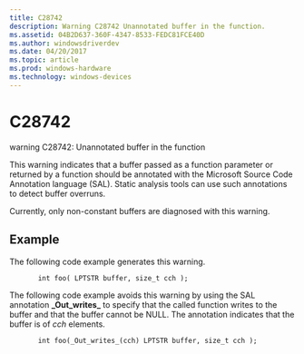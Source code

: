 ```yaml
---
title: C28742
description: Warning C28742 Unannotated buffer in the function.
ms.assetid: 04B2D637-360F-4347-8533-FEDC81FCE40D
ms.author: windowsdriverdev
ms.date: 04/20/2017
ms.topic: article
ms.prod: windows-hardware
ms.technology: windows-devices
---
```


# C28742


warning C28742: Unannotated buffer in the function

This warning indicates that a buffer passed as a function parameter or returned by a function should be annotated with the Microsoft Source Code Annotation language (SAL). Static analysis tools can use such annotations to detect buffer overruns.

Currently, only non-constant buffers are diagnosed with this warning.

## <span id="Example"></span><span id="example"></span><span id="EXAMPLE"></span>Example


The following code example generates this warning.

```
       int foo( LPTSTR buffer, size_t cch );
```

The following code example avoids this warning by using the SAL annotation **\_Out\_writes\_** to specify that the called function writes to the buffer and that the buffer cannot be NULL. The annotation indicates that the buffer is of *cch* elements.

```
       int foo(_Out_writes_(cch) LPTSTR buffer, size_t cch );
```

 

 





